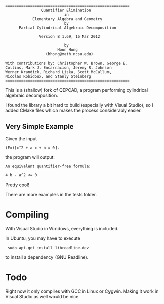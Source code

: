 	=======================================================
	                Quantifier Elimination
	                          in
	            Elementary Algebra and Geometry
	                          by
	      Partial Cylindrical Algebraic Decomposition

	               Version B 1.69, 16 Mar 2012

	                          by
	                       Hoon Hong
	                  (hhong@math.ncsu.edu)

	With contributions by: Christopher W. Brown, George E.
	Collins, Mark J. Encarnacion, Jeremy R. Johnson
	Werner Krandick, Richard Liska, Scott McCallum,
	Nicolas Robidoux, and Stanly Steinberg
	=======================================================

This is a (shallow) fork of QEPCAD, a program performing cylindrical algebraic decomposition.

I found the library a bit hard to build (especially with Visual Studio), so I added CMake files which makes the process considerably easier.

Very Simple Example
-------------------

Given the input

    (Ex)[x^2 + a x + b = 0].

the program will output:

    An equivalent quantifier-free formula:

	4 b - a^2 <= 0

Pretty cool!

There are more examples in the tests folder.

Compiling
=========
With Visual Studio in Windows, everything is included.

In Ubuntu, you may have to execute

     sudo apt-get install libreadline-dev 
     
to install a dependency (GNU Readline).

Todo
====
Right now it only compiles with GCC in Linux or Cygwin. Making it work in Visual Studio as well would be nice.
